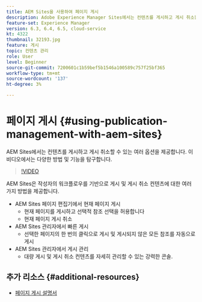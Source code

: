 ```yaml
---
title: AEM Sites을 사용하여 페이지 게시
description: Adobe Experience Manager Sites에서는 컨텐츠를 게시하고 게시 취소할 수 있는 여러 옵션을 제공합니다. 이 비디오에서는 다양한 방법 및 기능을 탐구합니다.
feature-set: Experience Manager
version: 6.3, 6.4, 6.5, cloud-service
kt: 4322
thumbnail: 32193.jpg
feature: 게시
topic: 컨텐츠 관리
role: User
level: Beginner
source-git-commit: 7200601c1b59bef5b1546a100589c757f25bf365
workflow-type: tm+mt
source-wordcount: '137'
ht-degree: 3%

---
```



# 페이지 게시 {#using-publication-management-with-aem-sites}

AEM Sites에서는 컨텐츠를 게시하고 게시 취소할 수 있는 여러 옵션을 제공합니다. 이 비디오에서는 다양한 방법 및 기능을 탐구합니다.

>[!VIDEO](https://video.tv.adobe.com/v/32193?quality=12&learn=on)

AEM Sites은 작성자의 워크플로우를 기반으로 게시 및 게시 취소 컨텐츠에 대한 여러 가지 방법을 제공합니다.

* AEM Sites 페이지 편집기에서 현재 페이지 게시
   * 현재 페이지를 게시하고 선택적 참조 선택을 허용합니다
   * 현재 페이지 게시 취소
* AEM Sites 관리자에서 빠른 게시
   * 선택한 페이지의 한 번의 클릭으로 게시 및 게시되지 않은 모든 참조를 자동으로 게시
* AEM Sites 관리자에서 게시 관리
   * 대량 게시 및 게시 취소 컨텐츠를 자세히 관리할 수 있는 강력한 콘솔.

## 추가 리소스 {#additional-resources}

* [페이지 게시 설명서](https://experienceleague.adobe.com/docs/experience-manager-65/authoring/authoring/publishing-pages.html)

